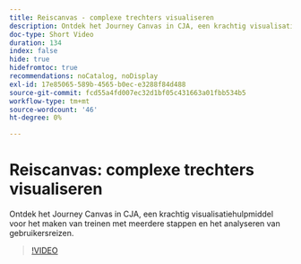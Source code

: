 ```yaml
---
title: Reiscanvas - complexe trechters visualiseren
description: Ontdek het Journey Canvas in CJA, een krachtig visualisatiehulpmiddel voor het maken van treinen met meerdere stappen en het analyseren van gebruikersreizen.
doc-type: Short Video
duration: 134
index: false
hide: true
hidefromtoc: true
recommendations: noCatalog, noDisplay
exl-id: 17e85065-589b-4565-b0ec-e3288f84d488
source-git-commit: fcd55a4fd007ec32d1bf05c431663a01fbb534b5
workflow-type: tm+mt
source-wordcount: '46'
ht-degree: 0%

---
```


# Reiscanvas: complexe trechters visualiseren

Ontdek het Journey Canvas in CJA, een krachtig visualisatiehulpmiddel voor het maken van treinen met meerdere stappen en het analyseren van gebruikersreizen.

<!-- 72_S103_3442450_134_journey-canvas-visualizing-complex-funnels -->
>[!VIDEO](https://video.tv.adobe.com/v/3458364/?learn=on&enablevpops=true)
